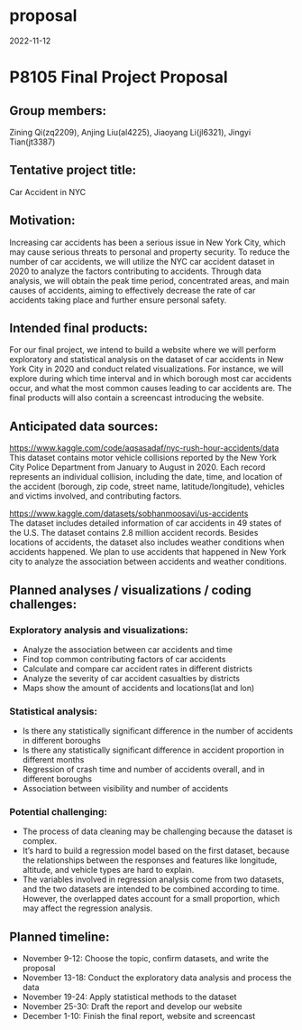 proposal
================
2022-11-12

# P8105 Final Project Proposal

## Group members:

Zining Qi(zq2209), Anjing Liu(al4225), Jiaoyang Li(jl6321), Jingyi
Tian(jt3387)

## Tentative project title:

Car Accident in NYC

## Motivation:

Increasing car accidents has been a serious issue in New York City,
which may cause serious threats to personal and property security. To
reduce the number of car accidents, we will utilize the NYC car accident
dataset in 2020 to analyze the factors contributing to accidents.
Through data analysis, we will obtain the peak time period, concentrated
areas, and main causes of accidents, aiming to effectively decrease the
rate of car accidents taking place and further ensure personal safety.

## Intended final products:

For our final project, we intend to build a website where we will
perform exploratory and statistical analysis on the dataset of car
accidents in New York City in 2020 and conduct related visualizations.
For instance, we will explore during which time interval and in which
borough most car accidents occur, and what the most common causes
leading to car accidents are. The final products will also contain a
screencast introducing the website.

## Anticipated data sources:

<https://www.kaggle.com/code/aqsasadaf/nyc-rush-hour-accidents/data>  
This dataset contains motor vehicle collisions reported by the New York
City Police Department from January to August in 2020. Each record
represents an individual collision, including the date, time, and
location of the accident (borough, zip code, street name,
latitude/longitude), vehicles and victims involved, and contributing
factors.

<https://www.kaggle.com/datasets/sobhanmoosavi/us-accidents>  
The dataset includes detailed information of car accidents in 49 states
of the U.S. The dataset contains 2.8 million accident records. Besides
locations of accidents, the dataset also includes weather conditions
when accidents happened. We plan to use accidents that happened in New
York city to analyze the association between accidents and weather
conditions.

## Planned analyses / visualizations / coding challenges:

### Exploratory analysis and visualizations:

-   Analyze the association between car accidents and time  
-   Find top common contributing factors of car accidents  
-   Calculate and compare car accident rates in different districts  
-   Analyze the severity of car accident casualties by districts  
-   Maps show the amount of accidents and locations(lat and lon)

### Statistical analysis:

-   Is there any statistically significant difference in the number of
    accidents in different boroughs  
-   Is there any statistically significant difference in accident
    proportion in different months  
-   Regression of crash time and number of accidents overall, and in
    different boroughs  
-   Association between visibility and number of accidents

### Potential challenging:

-   The process of data cleaning may be challenging because the dataset
    is complex.
-   It’s hard to build a regression model based on the first dataset,
    because the relationships between the responses and features like
    longitude, altitude, and vehicle types are hard to explain.
-   The variables involved in regression analysis come from two
    datasets, and the two datasets are intended to be combined according
    to time. However, the overlapped dates account for a small
    proportion, which may affect the regression analysis.

## Planned timeline:

-   November 9-12: Choose the topic, confirm datasets, and write the
    proposal
-   November 13-18: Conduct the exploratory data analysis and process
    the data
-   November 19-24: Apply statistical methods to the dataset
-   November 25-30: Draft the report and develop our website
-   December 1-10: Finish the final report, website and screencast
